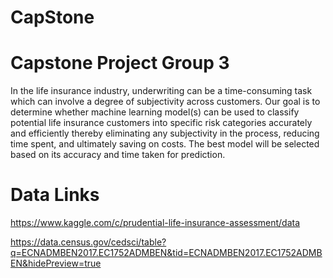 # CapStone
# Capstone Project Group 3
In the life insurance industry, underwriting can be a time-consuming task which can involve a degree of subjectivity across customers. Our goal is to determine whether machine learning model(s) can be used to classify potential life insurance customers into specific risk categories accurately and efficiently thereby eliminating any subjectivity in the process, reducing time spent, and ultimately saving on costs. The best model will be selected based on its accuracy and time taken for prediction. 
# Data Links
https://www.kaggle.com/c/prudential-life-insurance-assessment/data

https://data.census.gov/cedsci/table?q=ECNADMBEN2017.EC1752ADMBEN&tid=ECNADMBEN2017.EC1752ADMBEN&hidePreview=true
